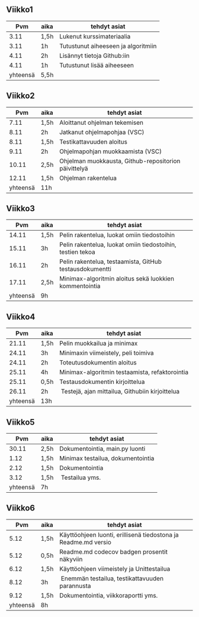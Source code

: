## Viikko1
| Pvm | aika | tehdyt asiat |
| --- | --- | --- |
| 3.11 | 1,5h | Lukenut kurssimateriaalia |
| 3.11 | 1h | Tutustunut aiheeseen ja algoritmiin |
| 4.11 | 2h | Lisännyt tietoja Github:iin |
| 4.11 | 1h | Tutustunut lisää aiheeseen |
| yhteensä | 5,5h | |

## Viikko2
| Pvm | aika | tehdyt asiat |
| --- | --- | --- |
| 7.11 | 1,5h | Aloittanut ohjelman tekemisen |
| 8.11 | 2h | Jatkanut ohjelmapohjaa (VSC) |
| 8.11 | 1,5h | Testikattavuuden aloitus |
| 9.11 | 2h | Ohjelmapohjan muokkaamista (VSC) |
| 10.11 | 2,5h | Ohjelman muokkausta, Github-repositorion päivittelyä |
| 12.11 | 1,5h | Ohjelman rakentelua |
| yhteensä | 11h | |

## Viikko3
| Pvm | aika | tehdyt asiat |
| --- | --- | --- |
| 14.11 | 1,5h | Pelin rakentelua, luokat omiin tiedostoihin |
| 15.11 | 3h | Pelin rakentelua, luokat omiin tiedostoihin, testien tekoa |
| 16.11 | 2h | Pelin rakentelua, testaamista, GitHub testausdokumentti |
| 17.11 | 2,5h | Minimax-algoritmin aloitus sekä luokkien kommentointia |
| yhteensä | 9h | |

## Viikko4
| Pvm | aika | tehdyt asiat |
| --- | --- | --- |
| 21.11 | 1,5h | Pelin muokkailua ja minimax |
| 24.11 | 3h | Minimaxin viimeistely, peli toimiva |
| 24.11 | 2h | Toteutusdokumentin aloitus |
| 25.11| 4h | Minimax-algoritmin testaamista, refaktorointia|
| 25.11 | 0,5h | Testausdokumentin kirjoittelua |
| 26.11 | 2h | Testejä, ajan mittailua, Githubiin kirjoittelua |
| yhteensä | 13h | |

## Viikko5
| Pvm | aika | tehdyt asiat |
| --- | --- | --- |
| 30.11 | 2,5h | Dokumentointia, main.py luonti |
| 1.12 | 1,5h | Minimax testailua, dokumentointia |
| 2.12 | 1,5h | Dokumentointia |
| 3.12 | 1,5h | Testailua yms. |
| yhteensä | 7h | |

## Viikko6
| Pvm | aika | tehdyt asiat |
| --- | --- | --- |
| 5.12 | 1,5h | Käyttöohjeen luonti, erillisenä tiedostona ja Readme.md versio |
| 5.12 | 0,5h | Readme.md codecov badgen prosentit näkyviin |
| 6.12 | 1,5h | Käyttöohjeen viimeistely ja Unittestailua |
| 8.12 | 3h | Enemmän testailua, testikattavuuden parannusta |
| 9.12 | 1,5h | Dokumentointia, viikkoraportti yms. |
| yhteensä | 8h | |
